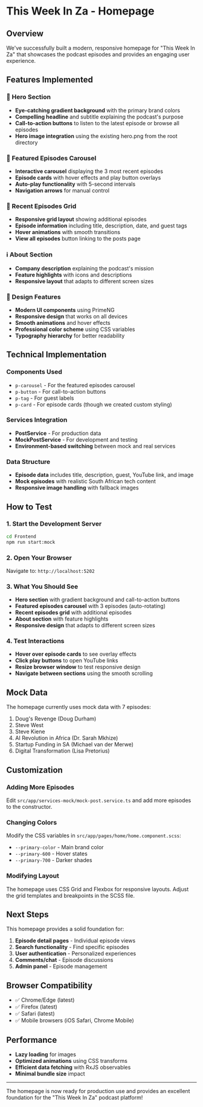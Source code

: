 # This Week In Za - Homepage

## Overview

We've successfully built a modern, responsive homepage for "This Week In Za" that showcases the podcast episodes and provides an engaging user experience.

## Features Implemented

### 🎯 Hero Section

- **Eye-catching gradient background** with the primary brand colors
- **Compelling headline** and subtitle explaining the podcast's purpose
- **Call-to-action buttons** to listen to the latest episode or browse all episodes
- **Hero image integration** using the existing hero.png from the root directory

### 🎠 Featured Episodes Carousel

- **Interactive carousel** displaying the 3 most recent episodes
- **Episode cards** with hover effects and play button overlays
- **Auto-play functionality** with 5-second intervals
- **Navigation arrows** for manual control

### 📱 Recent Episodes Grid

- **Responsive grid layout** showing additional episodes
- **Episode information** including title, description, date, and guest tags
- **Hover animations** with smooth transitions
- **View all episodes** button linking to the posts page

### ℹ️ About Section

- **Company description** explaining the podcast's mission
- **Feature highlights** with icons and descriptions
- **Responsive layout** that adapts to different screen sizes

### 🎨 Design Features

- **Modern UI components** using PrimeNG
- **Responsive design** that works on all devices
- **Smooth animations** and hover effects
- **Professional color scheme** using CSS variables
- **Typography hierarchy** for better readability

## Technical Implementation

### Components Used

- `p-carousel` - For the featured episodes carousel
- `p-button` - For call-to-action buttons
- `p-tag` - For guest labels
- `p-card` - For episode cards (though we created custom styling)

### Services Integration

- **PostService** - For production data
- **MockPostService** - For development and testing
- **Environment-based switching** between mock and real services

### Data Structure

- **Episode data** includes title, description, guest, YouTube link, and image
- **Mock episodes** with realistic South African tech content
- **Responsive image handling** with fallback images

## How to Test

### 1. Start the Development Server

```bash
cd Frontend
npm run start:mock
```

### 2. Open Your Browser

Navigate to: `http://localhost:5202`

### 3. What You Should See

- **Hero section** with gradient background and call-to-action buttons
- **Featured episodes carousel** with 3 episodes (auto-rotating)
- **Recent episodes grid** with additional episodes
- **About section** with feature highlights
- **Responsive design** that adapts to different screen sizes

### 4. Test Interactions

- **Hover over episode cards** to see overlay effects
- **Click play buttons** to open YouTube links
- **Resize browser window** to test responsive design
- **Navigate between sections** using the smooth scrolling

## Mock Data

The homepage currently uses mock data with 7 episodes:

1. Doug's Revenge (Doug Durham)
2. Steve West
3. Steve Kiene
4. AI Revolution in Africa (Dr. Sarah Mkhize)
5. Startup Funding in SA (Michael van der Merwe)
6. Digital Transformation (Lisa Pretorius)

## Customization

### Adding More Episodes

Edit `src/app/services-mock/mock-post.service.ts` and add more episodes to the constructor.

### Changing Colors

Modify the CSS variables in `src/app/pages/home/home.component.scss`:

- `--primary-color` - Main brand color
- `--primary-600` - Hover states
- `--primary-700` - Darker shades

### Modifying Layout

The homepage uses CSS Grid and Flexbox for responsive layouts. Adjust the grid templates and breakpoints in the SCSS file.

## Next Steps

This homepage provides a solid foundation for:

1. **Episode detail pages** - Individual episode views
2. **Search functionality** - Find specific episodes
3. **User authentication** - Personalized experiences
4. **Comments/chat** - Episode discussions
5. **Admin panel** - Episode management

## Browser Compatibility

- ✅ Chrome/Edge (latest)
- ✅ Firefox (latest)
- ✅ Safari (latest)
- ✅ Mobile browsers (iOS Safari, Chrome Mobile)

## Performance

- **Lazy loading** for images
- **Optimized animations** using CSS transforms
- **Efficient data fetching** with RxJS observables
- **Minimal bundle size** impact

---

The homepage is now ready for production use and provides an excellent foundation for the "This Week In Za" podcast platform!
